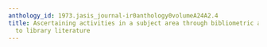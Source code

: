 ```yaml
---
anthology_id: 1973.jasis_journal-ir0anthology0volumeA24A2.4
title: Ascertaining activities in a subject area through bibliometric analysis. Application
  to library literature
---
```

